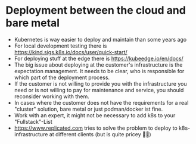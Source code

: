 # Deployment between the cloud and bare metal

- Kubernetes is way easier to deploy and maintain than some years ago
- For local development testing there is https://kind.sigs.k8s.io/docs/user/quick-start/
- For deploying stuff at the edge there is https://kubeedge.io/en/docs/
- The big issue about deploying at the customer's infrastructure is the expectation management. It needs to be clear, who is responsible for which part of the deployment process.
- If the customer is not willing to provide you with the infrastructure you need or is not willing to pay for maintenance and service, you should reconsider working with them.
- In cases where the customer does not have the requirements for a real "cluster" solution, bare metal or just podman/docker ist fine.
- Work with an expert, it might not be necessary to add k8s to your "Fullstack"-List
- https://www.replicated.com tries to solve the problem to deploy to k8s-infrastructure at different clients (but is quite pricey 😮‍💨)
